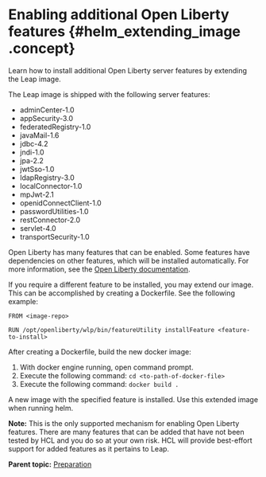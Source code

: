 # Enabling additional Open Liberty features {#helm_extending_image .concept}

Learn how to install additional Open Liberty server features by extending the Leap image.

The Leap image is shipped with the following server features:

-   adminCenter-1.0
-   appSecurity-3.0
-   federatedRegistry-1.0
-   javaMail-1.6
-   jdbc-4.2
-   jndi-1.0
-   jpa-2.2
-   jwtSso-1.0
-   ldapRegistry-3.0
-   localConnector-1.0
-   mpJwt-2.1
-   openidConnectClient-1.0
-   passwordUtilities-1.0
-   restConnector-2.0
-   servlet-4.0
-   transportSecurity-1.0

Open Liberty has many features that can be enabled. Some features have dependencies on other features, which will be installed automatically. For more information, see the [Open Liberty documentation](https://openliberty.io/docs/latest/reference/feature/feature-overview.html).

If you require a different feature to be installed, you may extend our image. This can be accomplished by creating a Dockerfile. See the following example:

``` {#codeblock_ldv_1gk_d1c}
FROM <image-repo>

RUN /opt/openliberty/wlp/bin/featureUtility installFeature <feature-to-install>
```

After creating a Dockerfile, build the new docker image:

1.  With docker engine running, open command prompt.
2.  Execute the following command: `cd <to-path-of-docker-file>`
3.  Execute the following command: `docker build .`

A new image with the specified feature is installed. Use this extended image when running helm.

**Note:** This is the only supported mechanism for enabling Open Liberty features. There are many features that can be added that have not been tested by HCL and you do so at your own risk. HCL will provide best-effort support for added features as it pertains to Leap.

**Parent topic:** [Preparation](helm_preparation.md)